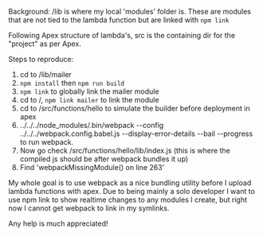 Background: /lib is where my local 'modules' folder is. These are modules that are not tied to the lambda function but are linked with `npm link`

Following Apex structure of lambda's, src is the containing dir for the "project" as per Apex.

Steps to reproduce:

1. cd to /lib/mailer
2. `npm install` then `npm run build`
3. `npm link` to globally link the mailer module
4. cd to /, `npm link mailer` to link the module
5. cd to /src/functions/hello to simulate the builder before deployment in apex
6. ../../../node_modules/.bin/webpack --config ../../../webpack.config.babel.js --display-error-details --bail --progress to run webpack.
7. Now go check /src/functions/hello/lib/index.js (this is where the compiled js should be after webpack bundles it up)
8. Find 'webpackMissingModule() on line 263'

My whole goal is to use webpack as a nice bundling utility before I upload lambda functions with apex. Due to being mainly a solo developer I want to use npm link to show realtime changes to any modules I create, but right now I cannot get webpack to link in my symlinks.

Any help is much appreciated!
